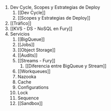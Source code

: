 1. Dev Cycle, Scopes y Estrategias de Deploy
	1. [[Dev Cycle]] 
	2. [[Scopes y Estrategias de Deploy]] 
2. [[Tráfico]] 
3. [[KVS - DS - NoSQL en Fury]] 
4. Servicios
	1. [[BigQueue]] 
	2. [[Jobs]] 
	3. [[Object Storage]]
	4. [[Audits]] 
	5. [[Streams - Fury]] 
		1. [[Diferencia entre BigQueue y Stream]] 
	6. [[Workqueues]] 
	7. Nazooka
	8. Cache
	9. Configurations
	10. Lock
	11. Sequence
	12. [[Sandbox]] 